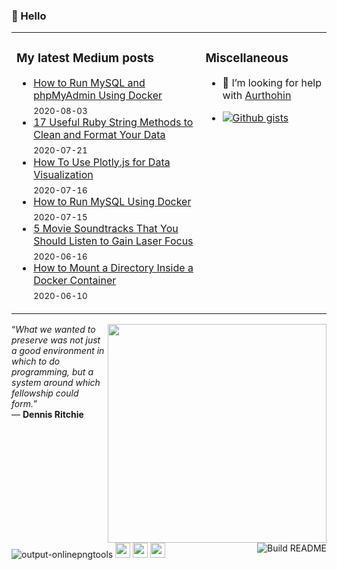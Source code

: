 ### 👋  Hello

<table>
<tr>
<td width="60%" valign="top">

### My latest Medium posts

<!-- blog starts -->
* [How to Run MySQL and phpMyAdmin Using Docker](https://towardsdatascience.com/how-to-run-mysql-and-phpmyadmin-using-docker-17dfe107eab7?source=rss-4430950b9342------2) <br/> <sub>2020-08-03</sub>
* [17 Useful Ruby String Methods to Clean and Format Your Data](https://towardsdatascience.com/17-useful-ruby-string-methods-to-clean-and-format-your-data-9c9147ff87b9?source=rss-4430950b9342------2) <br/> <sub>2020-07-21</sub>
* [How To Use Plotly.js for Data Visualization](https://towardsdatascience.com/how-to-use-plotly-js-for-data-visualization-46933e1bbd29?source=rss-4430950b9342------2) <br/> <sub>2020-07-16</sub>
* [How to Run MySQL Using Docker](https://towardsdatascience.com/how-to-run-mysql-using-docker-ed4cebcd90e4?source=rss-4430950b9342------2) <br/> <sub>2020-07-15</sub>
* [5 Movie Soundtracks That You Should Listen to Gain Laser Focus](https://medium.com/illumination/5-movie-soundtracks-that-you-should-listen-to-gain-laser-focus-85e024184a07?source=rss-4430950b9342------2) <br/> <sub>2020-06-16</sub>
* [How to Mount a Directory Inside a Docker Container](https://towardsdatascience.com/how-to-mount-a-directory-inside-a-docker-container-4cee379c298b?source=rss-4430950b9342------2) <br/> <sub>2020-06-10</sub>
<!-- blog ends -->
</td>
<td width="40%" valign="top">

### Miscellaneous

- 🤔 I’m looking for help with [Aurthohin][aurthohin]
<!-- https://github.com/lifeparticle/Gist-Count -->
- [![Github gists](https://gist-count.vercel.app/api?username=lifeparticle)](https://gist.github.com/lifeparticle)

</td>
</tr>
</table>

<a href="https://github.com/anuraghazra/github-readme-stats"><img src="https://github-readme-stats.vercel.app/api?username=lifeparticle&theme=dark&show_icons=true" width=350 align="right" /></a>
<!-- programming-quote starts -->
“*What we wanted to preserve was not just a good environment in which to do programming, but a system around which fellowship could form.*”<br/>— **Dennis Ritchie**
<!-- programming-quote ends -->

![output-onlinepngtools](https://user-images.githubusercontent.com/1612112/89610802-d9f02000-d8be-11ea-873f-aa51c23073e5.png)
[<img height="24" width="24" src="https://cdn.jsdelivr.net/npm/simple-icons@v3/icons/medium.svg" />][medium]
[<img height="24" width="24" src="https://cdn.jsdelivr.net/npm/simple-icons@v3/icons/linkedin.svg" />][linkedin]
[<img height="24" width="24" src="https://cdn.jsdelivr.net/npm/simple-icons@v3/icons/stackoverflow.svg" />][stackoverflow]
[<img align="right" src="https://github.com/lifeparticle/lifeparticle/workflows/Build%20README/badge.svg" alt="Build README">][build]

[medium]: https://medium.com/@lifeparticle
[linkedin]: https://www.linkedin.com/in/mahbubzaman
[stackoverflow]: https://stackoverflow.com/users/2611484/lifeparticle
[build]: https://github.com/lifeparticle/lifeparticle/workflows/Build%20README/badge.svg
[aurthohin]: https://github.com/lifeparticle/Aurthohin
